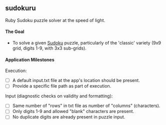 ## sudokuru
Ruby Sudoku puzzle solver at the speed of light.

#### The Goal
* To solve a given [Sudoku](https://en.wikipedia.org/wiki/Sudoku) puzzle, particularly of the 'classic' variety (9x9 grid, digits 1-9, with 3x3 sub-grids).

#### Application Milestones
Execution:
- [ ] A default input.txt file at the app's location should be present.
- [ ] Provide a specific file path as part of execution.

Input (diagnostic checks on validity and formatting):
- [ ] Same number of "rows" in txt file as number of "columns" (characters).
- [ ] Only digits 1-9 and allowed "blank" characters are present.
- [ ] No duplicate digits are already present in puzzle input.
